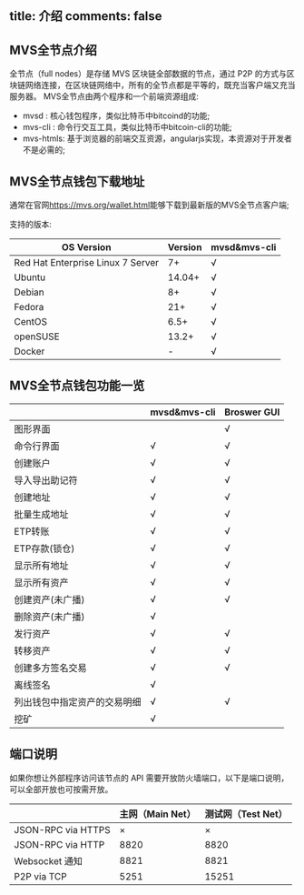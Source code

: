 title: 介绍
comments: false
---

## MVS全节点介绍

全节点（full nodes）是存储 MVS 区块链全部数据的节点，通过 P2P 的方式与区块链网络连接，在区块链网络中，所有的全节点都是平等的，既充当客户端又充当服务器。
MVS全节点由两个程序和一个前端资源组成:
* mvsd : 核心钱包程序，类似比特币中bitcoind的功能;
* mvs-cli : 命令行交互工具，类似比特币中bitcoin-cli的功能;
* mvs-htmls: 基于浏览器的前端交互资源，angularjs实现，本资源对于开发者不是必需的;

## MVS全节点钱包下载地址
通常在官网<https://mvs.org/wallet.html>能够下载到最新版的MVS全节点客户端;

支持的版本:

| OS Version                        | Version | mvsd&mvs-cli |
| --------------------------------- | ------- | ----------------- |
| Red Hat Enterprise Linux 7 Server | 7+ 	|   √               |
| Ubuntu 							| 14.04+ |   √               |
| Debian							| 8+ 	|   √               |
| Fedora							| 21+ 	|   √               |
| CentOS							| 6.5+ 	|   √               |
| openSUSE 							| 13.2+	|   √               |
| Docker                            | -		|   √               |

## MVS全节点钱包功能一览
|                 | mvsd&mvs-cli | Broswer GUI |
| --------------- | ---- | ---- |
| 图形界面          |       |   √    |
| 命令行界面        |   √   |   √    |
| 创建账户 			|   √   |   √    |
| 导入导出助记符    |   √   |   √    |
| 创建地址 			|   √   |   √    |
| 批量生成地址      |   √   |   √    |    
| ETP转账           |   √   |   √    |  
| ETP存款(锁仓)		|   √   |   √    |
| 显示所有地址      |   √   |   √    |
| 显示所有资产      |   √   |   √    |
| 创建资产(未广播)  |   √   |   √    |
| 删除资产(未广播)  |   √   |        |
| 发行资产          |   √   |   √    |
| 转移资产          |   √   |   √    |
| 创建多方签名交易  |   √   |   √    |
| 离线签名          |   √   |        |
| 列出钱包中指定资产的交易明细 |   √   |    √    |
| 挖矿            |   √   |        |


## 端口说明

如果你想让外部程序访问该节点的 API 需要开放防火墙端口，以下是端口说明，可以全部开放也可按需开放。

|                    | 主网（Main Net） | 测试网（Test Net） |
| ------------------ | ------------ | ------------- |
| JSON-RPC via HTTPS | ×    | ×    |
| JSON-RPC via HTTP  | 8820 | 8820 |
| Websocket 通知| 8821 | 8821 |
| P2P via TCP        | 5251 | 15251|

